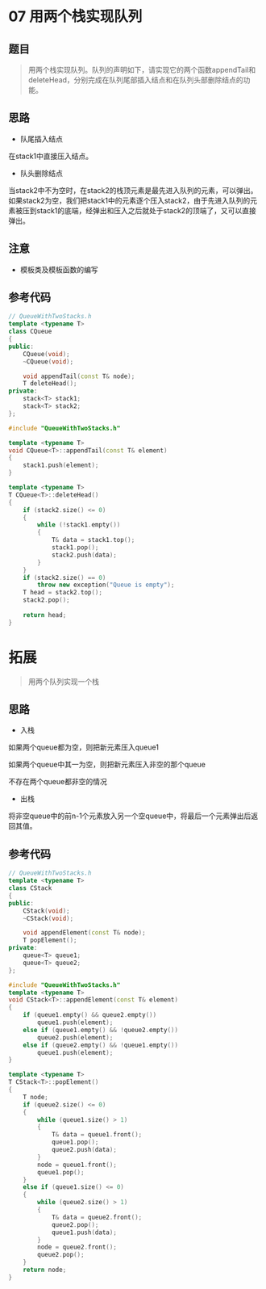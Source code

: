 # 07 用两个栈实现队列
## 题目
> 用两个栈实现队列。队列的声明如下，请实现它的两个函数appendTail和deleteHead，分别完成在队列尾部插入结点和在队列头部删除结点的功能。 

## 思路
* 队尾插入结点 

在stack1中直接压入结点。

* 队头删除结点

当stack2中不为空时，在stack2的栈顶元素是最先进入队列的元素，可以弹出。  
如果stack2为空，我们把stack1中的元素逐个压入stack2，由于先进入队列的元素被压到stack1的底端，经弹出和压入之后就处于stack2的顶端了，又可以直接弹出。

## 注意
* 模板类及模板函数的编写

## 参考代码
```C++
// QueueWithTwoStacks.h
template <typename T>
class CQueue
{
public:
    CQueue(void);
    ~CQueue(void);

    void appendTail(const T& node);
    T deleteHead();
private:
    stack<T> stack1;
    stack<T> stack2;
};
```
```C++
#include "QueueWithTwoStacks.h"

template <typename T>
void CQueue<T>::appendTail(const T& element)
{
    stack1.push(element);
}

template <typename T>
T CQueue<T>::deleteHead()
{
    if (stack2.size() <= 0)
    {
        while (!stack1.empty())
        {
            T& data = stack1.top();
            stack1.pop();
            stack2.push(data);
        }
    }
    if (stack2.size() == 0)
        throw new exception("Queue is empty");
    T head = stack2.top();
    stack2.pop();
    
    return head;
}
```
# 拓展
> 用两个队列实现一个栈

## 思路
* 入栈

如果两个queue都为空，则把新元素压入queue1

如果两个queue中其一为空，则把新元素压入非空的那个queue

不存在两个queue都非空的情况

* 出栈

将非空queue中的前n-1个元素放入另一个空queue中，将最后一个元素弹出后返回其值。

## 参考代码
```C++
// QueueWithTwoStacks.h
template <typename T>
class CStack
{
public:
    CStack(void);
    ~CStack(void);

    void appendElement(const T& node);
    T popElement();
private:
    queue<T> queue1;
    queue<T> queue2;
};
```
```C++
#include "QueueWithTwoStacks.h"
template <typename T>
void CStack<T>::appendElement(const T& element)
{
	if (queue1.empty() && queue2.empty())
		queue1.push(element);
	else if (queue1.empty() && !queue2.empty())
		queue2.push(element);
	else if (queue2.empty() && !queue1.empty())
		queue1.push(element);
}

template <typename T>
T CStack<T>::popElement()
{
    T node;
    if (queue2.size() <= 0)
    {
        while (queue1.size() > 1)
        {
            T& data = queue1.front();
            queue1.pop();
            queue2.push(data);
        }
        node = queue1.front();
        queue1.pop();
    }
    else if (queue1.size() <= 0)
    {
        while (queue2.size() > 1)
        {
            T& data = queue2.front();
            queue2.pop();
            queue1.push(data);
        }
        node = queue2.front();
        queue2.pop(); 
    }
    return node;
}
```
